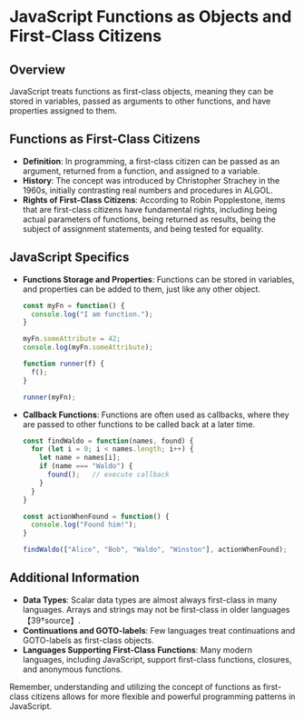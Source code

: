 # JavaScript Functions as Objects and First-Class Citizens

## Overview
JavaScript treats functions as first-class objects, meaning they can be stored in variables, passed as arguments to other functions, and have properties assigned to them.

## Functions as First-Class Citizens
- **Definition**: In programming, a first-class citizen can be passed as an argument, returned from a function, and assigned to a variable.
- **History**: The concept was introduced by Christopher Strachey in the 1960s, initially contrasting real numbers and procedures in ALGOL.
- **Rights of First-Class Citizens**: According to Robin Popplestone, items that are first-class citizens have fundamental rights, including being actual parameters of functions, being returned as results, being the subject of assignment statements, and being tested for equality.

## JavaScript Specifics
- **Functions Storage and Properties**: Functions can be stored in variables, and properties can be added to them, just like any other object.
  
  ```javascript
  const myFn = function() {
    console.log("I am function.");
  }
  
  myFn.someAttribute = 42;
  console.log(myFn.someAttribute);
  
  function runner(f) {
    f();
  }
  
  runner(myFn);
  ```

- **Callback Functions**: Functions are often used as callbacks, where they are passed to other functions to be called back at a later time.

  ```javascript
  const findWaldo = function(names, found) {
    for (let i = 0; i < names.length; i++) {
      let name = names[i];
      if (name === "Waldo") {
        found();   // execute callback
      }
    }
  }
  
  const actionWhenFound = function() {
    console.log("Found him!");
  }
  
  findWaldo(["Alice", "Bob", "Waldo", "Winston"], actionWhenFound);
  ```

## Additional Information
- **Data Types**: Scalar data types are almost always first-class in many languages. Arrays and strings may not be first-class in older languages【39†source】.
- **Continuations and GOTO-labels**: Few languages treat continuations and GOTO-labels as first-class objects.
- **Languages Supporting First-Class Functions**: Many modern languages, including JavaScript, support first-class functions, closures, and anonymous functions.

Remember, understanding and utilizing the concept of functions as first-class citizens allows for more flexible and powerful programming patterns in JavaScript.